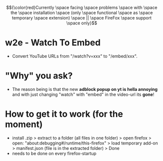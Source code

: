$${\color{red}Currently \space facing \space problems \space with \space the \space installation \space (only \space functional \space as \space temporary \space extension) \space || \space FireFox \space support \space only}$$ 
# w2e - Watch To Embed
- Convert YouTube URLs from "/watch?v=xxx" to "/embed/xxx". 
# **"Why"** you ask?
- The reason being is that the new **adblock popup on yt is hella annoying** and with just changing "watch" with "embed" in the video-url its **gone**!
# How to get it to work (for the moment)
- install .zip > extract to a folder (all files in one folder) > open firefox > open: "about:debugging#/runtime/this-firefox" > load temporary add-on > manifest.json (file is in the extracted folder) > Done
- needs to be done on every firefox-startup
